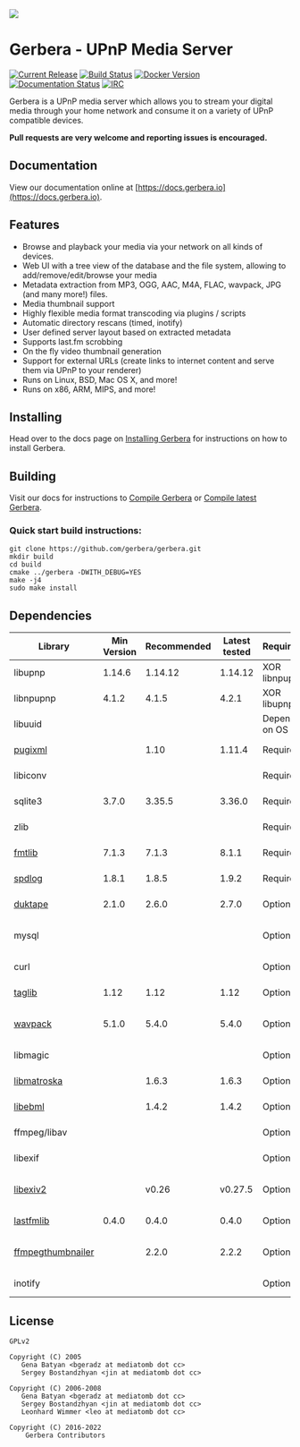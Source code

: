 <img src="https://github.com/gerbera/gerbera/blob/master/artwork/logo-horiz.png?raw=true" />

# Gerbera - UPnP Media Server

 [![Current Release](https://img.shields.io/github/release/gerbera/gerbera.svg?style=for-the-badge)](https://github.com/gerbera/gerbera/releases/latest) [![Build Status](https://img.shields.io/github/workflow/status/gerbera/gerbera/CI%20validation?style=for-the-badge)](https://github.com/gerbera/gerbera/actions?query=workflow%3A%22CI+validation%22+branch%3Amaster) [![Docker Version](https://img.shields.io/docker/v/gerbera/gerbera?color=teal&label=docker&logoColor=white&sort=semver&style=for-the-badge)](https://hub.docker.com/r/gerbera/gerbera/tags?name=1.) [![Documentation Status](https://img.shields.io/readthedocs/gerbera?style=for-the-badge)](http://docs.gerbera.io/en/stable/?badge=stable) [![IRC](https://img.shields.io/badge/IRC-on%20libera.chat-orange.svg?style=for-the-badge)](https://web.libera.chat/?channels=#gerbera)

Gerbera is a UPnP media server which allows you to stream your digital media through your home network and consume it on a variety of UPnP compatible devices.

**Pull requests are very welcome and reporting issues is encouraged.**

## Documentation
View our documentation online at [https://docs.gerbera.io](https://docs.gerbera.io).

## Features
* Browse and playback your media via your network on all kinds of devices.
* Web UI with a tree view of the database and the file system, allowing to add/remove/edit/browse your media
* Metadata extraction from MP3, OGG, AAC, M4A, FLAC, wavpack, JPG (and many more!) files.
* Media thumbnail support
* Highly flexible media format transcoding via plugins / scripts
* Automatic directory rescans (timed, inotify)
* User defined server layout based on extracted metadata
* Supports last.fm scrobbing
* On the fly video thumbnail generation
* Support for external URLs (create links to internet content and serve them via UPnP to your renderer)
* Runs on Linux, BSD, Mac OS X, and more!
* Runs on x86, ARM, MIPS, and more!

## Installing
Head over to the docs page on [Installing Gerbera](https://docs.gerbera.io/en/stable/install.html) for instructions on
how to install Gerbera.

## Building
Visit our docs for instructions to [Compile Gerbera](https://docs.gerbera.io/en/stable/compile.html) or [Compile latest Gerbera](https://docs.gerbera.io/en/latest/compile.html).

### Quick start build instructions:
```
git clone https://github.com/gerbera/gerbera.git
mkdir build
cd build
cmake ../gerbera -DWITH_DEBUG=YES
make -j4
sudo make install
```

## Dependencies

| Library       | Min Version   | Recommended   | Latest tested | Required?     | Note                       | Default  |
|---------------|---------------|---------------|---------------|---------------|----------------------------|----------|
| libupnp       | 1.14.6        | 1.14.12       | 1.14.12       | XOR libnpupnp | [pupnp]                    |          |
| libnpupnp     | 4.1.2         | 4.1.5         | 4.2.1         | XOR libupnp   | [npupnp]                   | Disabled |
| libuuid       |               |               |               | Depends on OS | Not required on \*BSD      |          |
| [pugixml]     |               | 1.10          | 1.11.4        | Required      | XML file and data support  |          |
| libiconv      |               |               |               | Required      | Charset conversion         |          |
| sqlite3       | 3.7.0         | 3.35.5        | 3.36.0        | Required      | Database storage           |          |
| zlib          |               |               |               | Required      | Data compression           |          |
| [fmtlib]      | 7.1.3         | 7.1.3         | 8.1.1         | Required      | Fast string formatting     |          |
| [spdlog]      | 1.8.1         | 1.8.5         | 1.9.2         | Required      | Runtime logging            |          |
| [duktape]     | 2.1.0         | 2.6.0         | 2.7.0         | Optional      | Scripting Support          | Enabled  |
| mysql         |               |               |               | Optional      | Alternate database storage | Disabled |
| curl          |               |               |               | Optional      | Enables web services       | Enabled  |
| [taglib]      | 1.12          | 1.12          | 1.12          | Optional      | Audio tag support          | Enabled  |
| [wavpack]     | 5.1.0         | 5.4.0         | 5.4.0         | Optional      | WavPack metadata support   | Disabled |
| libmagic      |               |               |               | Optional      | File type detection        | Enabled  |
| [libmatroska] |               | 1.6.3         | 1.6.3         | Optional      | MKV metadata               | Enabled  |
| [libebml]     |               | 1.4.2         | 1.4.2         | Optional      | requird by [libmatroska]   | Enabled  |
| ffmpeg/libav  |               |               |               | Optional      | File metadata              | Disabled |
| libexif       |               |               |               | Optional      | JPEG Exif metadata         | Enabled  |
| [libexiv2]    |               | v0.26         | v0.27.5       | Optional      | Exif, IPTC, XMP metadata   | Disabled |
| [lastfmlib]   | 0.4.0         | 0.4.0         | 0.4.0         | Optional      | Enables scrobbling         | Disabled |
| [ffmpegthumbnailer] |         | 2.2.0         | 2.2.2         | Optional      | Generate video thumbnails  | Disabled |
| inotify       |               |               |               | Optional      | Efficient file monitoring  | Enabled  |


## License

    GPLv2

    Copyright (C) 2005
       Gena Batyan <bgeradz at mediatomb dot cc>
       Sergey Bostandzhyan <jin at mediatomb dot cc>

    Copyright (C) 2006-2008
       Gena Batyan <bgeradz at mediatomb dot cc>
       Sergey Bostandzhyan <jin at mediatomb dot cc>
       Leonhard Wimmer <leo at mediatomb dot cc>

    Copyright (C) 2016-2022
        Gerbera Contributors

[Docker Hub]: https://hub.docker.com/r/gerbera/gerbera
[duktape]: https://duktape.org
[ffmpegthumbnailer]: https://github.com/dirkvdb/ffmpegthumbnailer
[fmtlib]: https://github.com/fmtlib/fmt
[lastfmlib]: https://github.com/dirkvdb/lastfmlib
[libebml]: https://github.com/Matroska-Org/libebml
[libexiv2]: https://github.com/Exiv2llibexiv2
[libmatroska]: https://github.com/Matroska-Org/libmatroska
[npupnp]: https://www.lesbonscomptes.com/upmpdcli/npupnp-doc/libnpupnp.html
[pugixml]: https://github.com/zeux/pugixml
[pupnp]: https://github.com/pupnp/pupnp
[spdlog]: https://github.com/gabime/spdlog
[taglib]: https://taglib.org/
[wavpack]: https://www.wavpack.com/
